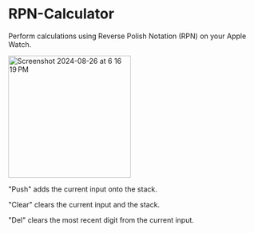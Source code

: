 # RPN-Calculator

Perform calculations using Reverse Polish Notation (RPN) on your Apple Watch.

<img width="245" alt="Screenshot 2024-08-26 at 6 16 19 PM" src="https://github.com/user-attachments/assets/36d1f15d-f0f8-4cc9-993e-174877eac56a">

"Push" adds the current input onto the stack.

"Clear" clears the current input and the stack.

"Del" clears the most recent digit from the current input.
